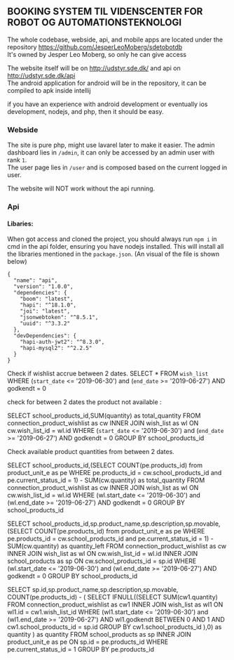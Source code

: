 ## BOOKING SYSTEM TIL VIDENSCENTER FOR ROBOT OG AUTOMATIONSTEKNOLOGI
The whole codebase, webside, api, and mobile apps are located under the repository https://github.com/JesperLeoMoberg/sdetobotdb<br>
It's owned by Jesper Leo Moberg, so only he can give access 

The website itself will be on http://udstyr.sde.dk/ and api on http://udstyr.sde.dk/api<br>
The android application for android will be in the repository, it can be compiled to apk inside intellij

if you have an experience with android development or eventually ios development, nodejs, and php, then it should be easy.
 <br> 


### Webside
 The site is pure php, might use lavarel later to make it easier.
 The admin dashboard lies in `/admin`, it can only be accessed by an admin user with rank `1`.<br>
 The user page lies in `/user` and is composed based on the current logged in user.
 
 The website will NOT work without the api running.
 
 
 ### Api
  #### Libaries: 
  When got access and cloned the project, you should always run `npm i` in cmd in the api folder, ensuring you have nodejs installed.
  This will install all the libraries mentioned in the `package.json`. (An visual of the file is shown below)
 ```
 {
   "name": "api",
   "version": "1.0.0",
   "dependencies": {
     "boom": "latest",
     "hapi": "^18.1.0",
     "joi": "latest",
     "jsonwebtoken": "^8.5.1",
     "uuid": "^3.3.2"
   },
   "devDependencies": {
     "hapi-auth-jwt2": "^8.3.0",
     "hapi-mysql2": "^2.2.5"
   }
 }
 ```

  Check if wishlist accrue between 2 dates.
    SELECT * FROM `wish_list` WHERE (`start_date` <= '2019-06-30') and (`end_date` >= '2019-06-27') AND godkendt = 0
    

check for between 2 dates the product not available :

SELECT school_products_id,SUM(quantity) as total_quantity FROM connection_product_wishlist as cw
INNER JOIN wish_list as wl ON cw.wish_list_id = wl.id
WHERE (`start_date` <= '2019-06-30') and (`end_date` >= '2019-06-27') AND godkendt = 0
GROUP BY school_products_id
 

Check available product quantities from between 2 dates.

SELECT school_products_id,(SELECT COUNT(pe.products_id) from product_unit_e as pe WHERE pe.products_id = cw.school_products_id and pe.current_status_id = 1) - SUM(cw.quantity) as total_quantity FROM connection_product_wishlist as cw
INNER JOIN wish_list as wl ON cw.wish_list_id = wl.id
WHERE (wl.start_date <= '2019-06-30') and (wl.end_date >= '2019-06-27') AND godkendt = 0
GROUP BY school_products_id

SELECT school_products_id,sp.product_name,sp.description,sp.movable,(SELECT COUNT(pe.products_id) from product_unit_e as pe WHERE pe.products_id = cw.school_products_id and pe.current_status_id = 1) - SUM(cw.quantity) as quantity_left FROM connection_product_wishlist as cw
         INNER JOIN wish_list as wl ON cw.wish_list_id = wl.id
         INNER JOIN school_products as sp ON cw.school_products_id = sp.id
         WHERE (wl.start_date <= '2019-06-30') and (wl.end_date >= '2019-06-27') AND godkendt = 0
         GROUP BY school_products_id



SELECT sp.id,sp.product_name,sp.description,sp.movable, COUNT(pe.products_id) -
(
SELECT IFNULL((SELECT SUM(cw1.quantity) FROM connection_product_wishlist as cw1
INNER JOIN wish_list as wl1 ON wl1.id = cw1.wish_list_id
WHERE (wl1.start_date <= '2019-06-30') and (wl1.end_date >= '2019-06-27') AND wl1.godkendt BETWEEN 0 AND 1 AND cw1.school_products_id = sp.id
GROUP BY cw1.school_products_id
),0) as quantity
) as quantity 
FROM school_products as sp
INNER JOIN product_unit_e as pe ON sp.id = pe.products_id 
WHERE 
pe.current_status_id = 1 
GROUP BY pe.products_id